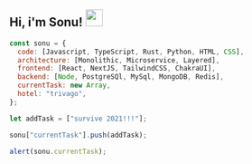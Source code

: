 ## Hi, i'm Sonu! <img src="https://media.giphy.com/media/iigp4VDyf5dCLRlGkm/giphy.gif" width="30">


```javascript
const sonu = {
  code: [Javascript, TypeScript, Rust, Python, HTML, CSS],
  architecture: [Monolithic, Microservice, Layered],
  frontend: [React, NextJS, TailwindCSS, ChakraUI],
  backend: [Node, PostgreSQl, MySql, MongoDB, Redis],
  currentTask: new Array,
  hotel: "trivago",
};

let addTask = ["survive 2021!!!"];

sonu["currentTask"].push(addTask);

alert(sonu.currentTask);
```

